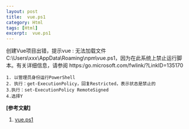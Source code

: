```yaml
---
layout: post
title:  vue.ps1
category: Html
tags: [Html]
excerpt:  vue.ps1
---
```


创建Vue项目出错，提示vue : 无法加载文件C:\Users\xxx\AppData\Roaming\npm\vue.ps1，因为在此系统上禁止运行脚本。有关详细信息，请参阅  https:/go.microsoft.com/fwlink/?LinkID=135170

	1. 以管理员身份运行PowerShell
	2. 执行：get-ExecutionPolicy，回复Restricted，表示状态是禁止的
	3.执行：set-ExecutionPolicy RemoteSigned
	4.选择Y

**[参考文献]**

1. [vue.ps1](https://blog.csdn.net/qq_41956789/article/details/99998418 "vue.ps1")


